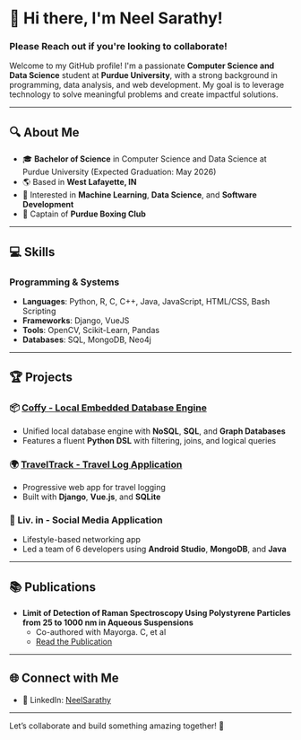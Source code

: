 # 👋 Hi there, I'm Neel Sarathy!
### Please Reach out if you're looking to collaborate!

Welcome to my GitHub profile! I'm a passionate **Computer Science and Data Science** student at **Purdue University**, with a strong background in programming, data analysis, and web development. My goal is to leverage technology to solve meaningful problems and create impactful solutions.

---

## 🔍 About Me
- 🎓 **Bachelor of Science** in Computer Science and Data Science at Purdue University (Expected Graduation: May 2026)
- 🌎 Based in **West Lafayette, IN**
- 🚀 Interested in **Machine Learning**, **Data Science**, and **Software Development**
- 🥊 Captain of **Purdue Boxing Club**

---

## 💻 Skills
### Programming & Systems
- **Languages**: Python, R, C, C++, Java, JavaScript, HTML/CSS, Bash Scripting
- **Frameworks**: Django, VueJS
- **Tools**: OpenCV, Scikit-Learn, Pandas
- **Databases**: SQL, MongoDB, Neo4j

---

## 🏆 Projects
### 📦 [Coffy - Local Embedded Database Engine](https://pypi.org/project/coffy)
- Unified local database engine with **NoSQL**, **SQL**, and **Graph Databases**
- Features a fluent **Python DSL** with filtering, joins, and logical queries

### 🌍 [TravelTrack - Travel Log Application](https://github.com/nsarathy/TravelTrack)
- Progressive web app for travel logging
- Built with **Django**, **Vue.js**, and **SQLite**

### 📱 Liv. in - Social Media Application
- Lifestyle-based networking app
- Led a team of 6 developers using **Android Studio**, **MongoDB**, and **Java**

---

## 📚 Publications
- **Limit of Detection of Raman Spectroscopy Using Polystyrene Particles from 25 to 1000 nm in Aqueous Suspensions**  
  - Co-authored with Mayorga. C, et al  
  - [Read the Publication](https://pubs.acs.org/doi/10.1021/acs.analchem.5c00182)

---

## 🌐 Connect with Me
- 💼 LinkedIn: [NeelSarathy](https://linkedin.com/in/NeelSarathy)

---

Let’s collaborate and build something amazing together! 🚀
